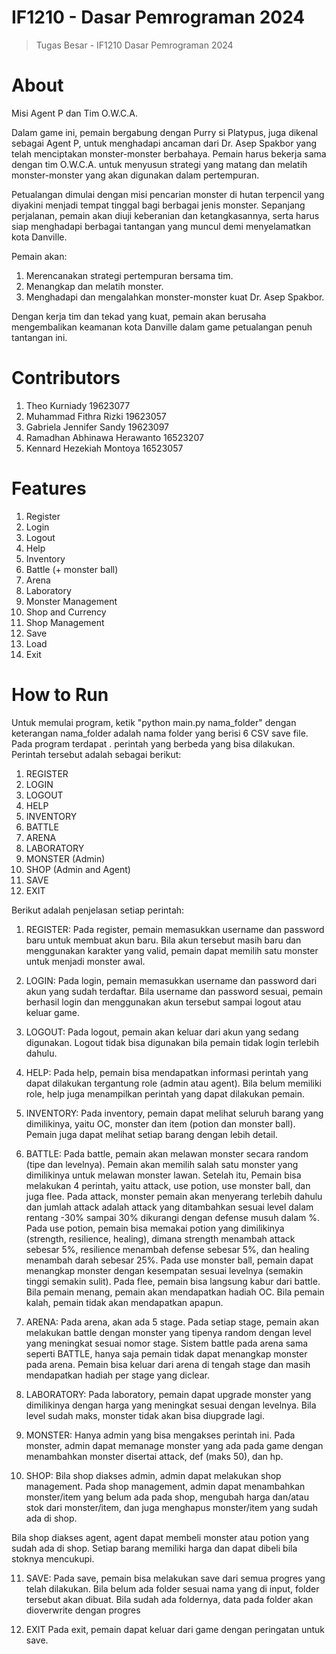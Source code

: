 # IF1210 - Dasar Pemrograman 2024
> Tugas Besar - IF1210 Dasar Pemrograman 2024

# About
Misi Agent P dan Tim O.W.C.A.

Dalam game ini, pemain bergabung dengan Purry si Platypus, juga dikenal sebagai Agent P, untuk menghadapi ancaman dari Dr. Asep Spakbor yang telah menciptakan monster-monster berbahaya. Pemain harus bekerja sama dengan tim O.W.C.A. untuk menyusun strategi yang matang dan melatih monster-monster yang akan digunakan dalam pertempuran.

Petualangan dimulai dengan misi pencarian monster di hutan terpencil yang diyakini menjadi tempat tinggal bagi berbagai jenis monster. Sepanjang perjalanan, pemain akan diuji keberanian dan ketangkasannya, serta harus siap menghadapi berbagai tantangan yang muncul demi menyelamatkan kota Danville.

Pemain akan:

1. Merencanakan strategi pertempuran bersama tim.
2. Menangkap dan melatih monster.
3. Menghadapi dan mengalahkan monster-monster kuat Dr. Asep Spakbor.

Dengan kerja tim dan tekad yang kuat, pemain akan berusaha mengembalikan keamanan kota Danville dalam game petualangan penuh tantangan ini.

# Contributors
1. Theo Kurniady			19623077
2. Muhammad Fithra Rizki		19623057
3. Gabriela Jennifer Sandy 		19623097
4. Ramadhan Abhinawa Herawanto	16523207
5. Kennard Hezekiah Montoya		16523057


# Features
1. Register
2. Login
3. Logout
4. Help
5. Inventory
6. Battle (+ monster ball)
7. Arena
8. Laboratory
9. Monster Management
10. Shop and Currency
11. Shop Management
12. Save
13. Load
14. Exit

# How to Run
Untuk memulai program, ketik "python main.py nama_folder" dengan keterangan nama_folder adalah nama folder yang berisi 6 CSV save file.
Pada program terdapat . perintah yang berbeda yang bisa dilakukan. Perintah tersebut adalah sebagai berikut:
1. REGISTER
2. LOGIN
3. LOGOUT
4. HELP
5. INVENTORY
6. BATTLE
7. ARENA
8. LABORATORY
9. MONSTER (Admin)
10. SHOP (Admin and Agent)
11. SAVE
12. EXIT

Berikut adalah penjelasan setiap perintah:
1. REGISTER: 
Pada register, pemain memasukkan username dan password baru untuk membuat akun baru. Bila akun tersebut masih baru dan menggunakan karakter yang valid, pemain dapat memilih satu monster untuk menjadi monster awal.

2. LOGIN: 
Pada login, pemain memasukkan username dan password dari akun yang sudah terdaftar. Bila username dan password sesuai, pemain berhasil login dan menggunakan akun tersebut sampai logout atau keluar game.

3. LOGOUT: 
Pada logout, pemain akan keluar dari akun yang sedang digunakan. Logout tidak bisa digunakan bila pemain tidak login terlebih dahulu.

4. HELP: 
Pada help, pemain bisa mendapatkan informasi perintah yang dapat dilakukan tergantung role (admin atau agent). Bila belum memiliki role, help juga menampilkan perintah yang dapat dilakukan pemain.

5. INVENTORY: 
Pada inventory, pemain dapat melihat seluruh barang yang dimilikinya, yaitu OC, monster dan item (potion dan monster ball). Pemain juga dapat melihat setiap barang dengan lebih detail.

6. BATTLE: 
Pada battle, pemain akan melawan monster secara random (tipe dan levelnya). Pemain akan memilih salah satu monster yang dimilikinya untuk melawan monster lawan. Setelah itu, Pemain bisa melakukan 4 perintah, yaitu attack, use potion, use monster ball, dan juga flee. Pada attack, monster pemain akan menyerang terlebih dahulu dan jumlah attack adalah attack yang ditambahkan sesuai level dalam rentang -30% sampai 30% dikurangi dengan defense musuh dalam %. Pada use potion, pemain bisa memakai potion yang dimilikinya (strength, resilience, healing), dimana strength menambah attack sebesar 5%, resilience menambah defense sebesar 5%, dan healing menambah darah sebesar 25%. Pada use monster ball, pemain dapat menangkap monster dengan kesempatan sesuai levelnya (semakin tinggi semakin sulit). Pada flee, pemain bisa langsung kabur dari battle. Bila pemain menang, pemain akan mendapatkan hadiah OC. Bila pemain kalah, pemain tidak akan mendapatkan apapun.

7. ARENA: 
Pada arena, akan ada 5 stage. Pada setiap stage, pemain akan melakukan battle dengan monster yang tipenya random dengan level yang meningkat sesuai nomor stage. Sistem battle pada arena sama seperti BATTLE, hanya saja pemain tidak dapat menangkap monster pada arena. Pemain bisa keluar dari arena di tengah stage dan masih mendapatkan hadiah per stage yang diclear.

8. LABORATORY: 
Pada laboratory, pemain dapat upgrade monster yang dimilikinya dengan harga yang meningkat sesuai dengan levelnya. Bila level sudah maks, monster tidak akan bisa diupgrade lagi.

9. MONSTER: 
Hanya admin yang bisa mengakses perintah ini. Pada monster, admin dapat memanage monster yang ada pada game dengan menambahkan monster disertai attack, def (maks 50), dan hp.

10. SHOP: 
Bila shop diakses admin, admin dapat melakukan shop management. Pada shop management, admin dapat menambahkan monster/item yang belum ada pada shop, mengubah harga dan/atau stok dari monster/item, dan juga menghapus monster/item yang sudah ada di shop. 

  Bila shop diakses agent, agent dapat membeli monster atau potion yang sudah ada di shop. Setiap barang memiliki harga dan dapat dibeli bila stoknya mencukupi.

11. SAVE: 
Pada save, pemain bisa melakukan save dari semua progres yang telah dilakukan. Bila belum ada folder sesuai nama yang di input, folder tersebut akan dibuat.
Bila sudah ada foldernya, data pada folder akan dioverwrite dengan progres

12. EXIT
Pada exit, pemain dapat keluar dari game dengan peringatan untuk save.
